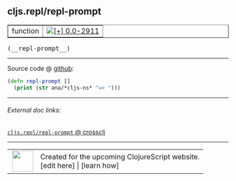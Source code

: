 ## cljs.repl/repl-prompt



 <table border="1">
<tr>
<td>function</td>
<td><a href="https://github.com/cljsinfo/cljs-api-docs/tree/0.0-2911"><img valign="middle" alt="[+] 0.0-2911" title="Added in 0.0-2911" src="https://img.shields.io/badge/+-0.0--2911-lightgrey.svg"></a> </td>
</tr>
</table>


 <samp>
(__repl-prompt__)<br>
</samp>

---







Source code @ [github](https://github.com/clojure/clojurescript/blob/r1.7.28/src/main/clojure/cljs/repl.cljc#L710-L711):

```clj
(defn repl-prompt []
  (print (str ana/*cljs-ns* "=> ")))
```

<!--
Repo - tag - source tree - lines:

 <pre>
clojurescript @ r1.7.28
└── src
    └── main
        └── clojure
            └── cljs
                └── <ins>[repl.cljc:710-711](https://github.com/clojure/clojurescript/blob/r1.7.28/src/main/clojure/cljs/repl.cljc#L710-L711)</ins>
</pre>

-->

---



###### External doc links:

[`cljs.repl/repl-prompt` @ crossclj](http://crossclj.info/fun/cljs.repl/repl-prompt.html)<br>

---

 <table>
<tr><td>
<img valign="middle" align="right" width="48px" src="http://i.imgur.com/Hi20huC.png">
</td><td>
Created for the upcoming ClojureScript website.<br>
[edit here] | [learn how]
</td></tr></table>

[edit here]:https://github.com/cljsinfo/cljs-api-docs/blob/master/cljsdoc/cljs.repl_repl-prompt.cljsdoc
[learn how]:https://github.com/cljsinfo/cljs-api-docs/wiki/cljsdoc-files

<!--

This information was too distracting to show to readers, but I'll leave it
commented here since it is helpful to:

- pretty-print the data used to generate this document
- and show how to retrieve that data



The API data for this symbol:

```clj
{:ns "cljs.repl",
 :name "repl-prompt",
 :type "function",
 :signature ["[]"],
 :source {:code "(defn repl-prompt []\n  (print (str ana/*cljs-ns* \"=> \")))",
          :title "Source code",
          :repo "clojurescript",
          :tag "r1.7.28",
          :filename "src/main/clojure/cljs/repl.cljc",
          :lines [710 711]},
 :full-name "cljs.repl/repl-prompt",
 :full-name-encode "cljs.repl_repl-prompt",
 :history [["+" "0.0-2911"]]}

```

Retrieve the API data for this symbol:

```clj
;; from Clojure REPL
(require '[clojure.edn :as edn])
(-> (slurp "https://raw.githubusercontent.com/cljsinfo/cljs-api-docs/catalog/cljs-api.edn")
    (edn/read-string)
    (get-in [:symbols "cljs.repl/repl-prompt"]))
```

-->
